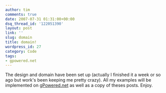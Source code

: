 ```yaml
---
author: tim
comments: true
date: 2007-07-31 01:31:00+00:00
dsq_thread_id: '122051390'
layout: post
link: ''
slug: domain
title: domain!
wordpress_id: 27
category: Code
tags:
- gpowered.net
---
```


The design and domain have been set up (actually I finished it a week or so
ago but work's been keeping me pretty crazy). All my examples will be
implemented on [gPowered.net](https://gpowered.net/g/) as well as a copy of
theses posts. Enjoy.

